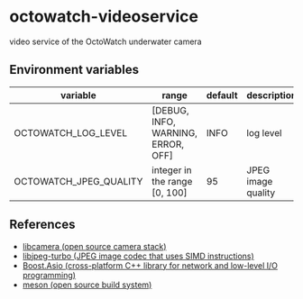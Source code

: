 # octowatch-videoservice

video service of the OctoWatch underwater camera

## Environment variables

|variable              |range                               |default|description         |
|----------------------|------------------------------------|-------|--------------------|
|OCTOWATCH_LOG_LEVEL   | [DEBUG, INFO, WARNING, ERROR, OFF] | INFO  | log level          |
|OCTOWATCH_JPEG_QUALITY| integer in the range [0, 100]      | 95    | JPEG image quality |

## References

* [libcamera (open source camera stack)](https://libcamera.org)
* [libjpeg-turbo (JPEG image codec that uses SIMD instructions)](https://www.libjpeg-turbo.org)
* [Boost.Asio (cross-platform C++ library for network and low-level I/O programming)](https://www.boost.org/doc/libs/1_85_0/doc/html/boost_asio.html)
* [meson (open source build system)](https://mesonbuild.com)